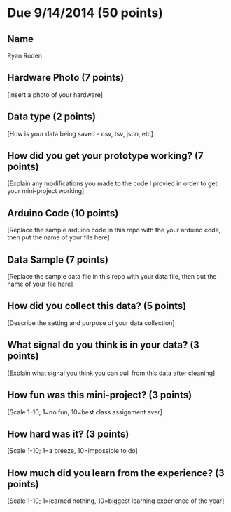 # Due 9/14/2014  (50 points)


## Name
Ryan Roden

## Hardware Photo (7 points)
[insert a photo of your hardware]

## Data type (2 points) 
[How is your data being saved - csv, tsv, json, etc]

## How did you get your prototype working? (7 points)
[Explain any modifications you made to the code I provied in order to get your mini-project working]

## Arduino Code (10 points)
[Replace the sample arduino code in this repo with the your arduino code, then put the name of your file here]

## Data Sample (7 points)
[Replace the sample data file in this repo with your data file, then put the name of your file here]

## How did you collect this data? (5 points)
[Describe the setting and purpose of your data collection]

## What signal do you think is in your data? (3 points)
[Explain what signal you think you can pull from this data after cleaning] 

## How fun was this mini-project? (3 points)
[Scale 1-10; 1=no fun, 10=best class assignment ever]

## How hard was it? (3 points)
[Scale 1-10; 1=a breeze, 10=impossible to do]

## How much did you learn from the experience? (3 points)
[Scale 1-10; 1=learned nothing, 10=biggest learning experience of the year]
